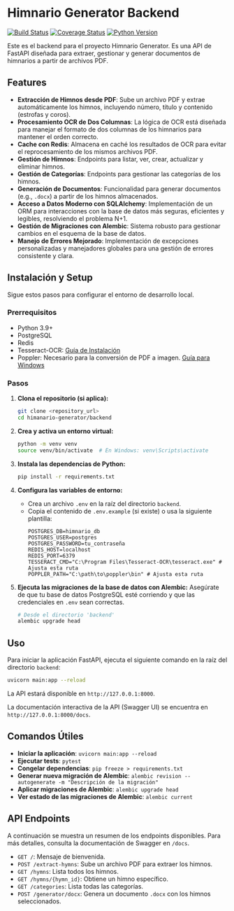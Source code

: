 # Himnario Generator Backend

[![Build Status](https://img.shields.io/travis/com/your_username/your_repository.svg)](https://travis-ci.com/your_username/your_repository)
[![Coverage Status](https://img.shields.io/coveralls/github/your_username/your_repository.svg)](https://coveralls.io/github/your_username/your_repository?branch=main)
[![Python Version](https://img.shields.io/badge/python-3.9+-blue.svg)](https://www.python.org/downloads/)

Este es el backend para el proyecto Himnario Generator. Es una API de FastAPI diseñada para extraer, gestionar y generar documentos de himnarios a partir de archivos PDF.

## Features

- **Extracción de Himnos desde PDF**: Sube un archivo PDF y extrae automáticamente los himnos, incluyendo número, título y contenido (estrofas y coros).
- **Procesamiento OCR de Dos Columnas**: La lógica de OCR está diseñada para manejar el formato de dos columnas de los himnarios para mantener el orden correcto.
- **Cache con Redis**: Almacena en caché los resultados de OCR para evitar el reprocesamiento de los mismos archivos PDF.
- **Gestión de Himnos**: Endpoints para listar, ver, crear, actualizar y eliminar himnos.
- **Gestión de Categorías**: Endpoints para gestionar las categorías de los himnos.
- **Generación de Documentos**: Funcionalidad para generar documentos (e.g., `.docx`) a partir de los himnos almacenados.
- **Acceso a Datos Moderno con SQLAlchemy**: Implementación de un ORM para interacciones con la base de datos más seguras, eficientes y legibles, resolviendo el problema N+1.
- **Gestión de Migraciones con Alembic**: Sistema robusto para gestionar cambios en el esquema de la base de datos.
- **Manejo de Errores Mejorado**: Implementación de excepciones personalizadas y manejadores globales para una gestión de errores consistente y clara.

## Instalación y Setup

Sigue estos pasos para configurar el entorno de desarrollo local.

### Prerrequisitos

- Python 3.9+
- PostgreSQL
- Redis
- Tesseract-OCR: [Guía de Instalación](https://tesseract-ocr.github.io/tessdoc/Installation.html)
- Poppler: Necesario para la conversión de PDF a imagen. [Guía para Windows](https://github.com/oschwartz10612/poppler-windows/releases/)

### Pasos

1.  **Clona el repositorio (si aplica):**
    ```bash
    git clone <repository_url>
    cd himanario-generator/backend
    ```

2.  **Crea y activa un entorno virtual:**
    ```bash
    python -m venv venv
    source venv/bin/activate  # En Windows: venv\Scripts\activate
    ```

3.  **Instala las dependencias de Python:**
    ```bash
    pip install -r requirements.txt
    ```

4.  **Configura las variables de entorno:**
    - Crea un archivo `.env` en la raíz del directorio `backend`.
    - Copia el contenido de `.env.example` (si existe) o usa la siguiente plantilla:
      ```
      POSTGRES_DB=himnario_db
      POSTGRES_USER=postgres
      POSTGRES_PASSWORD=tu_contraseña
      REDIS_HOST=localhost
      REDIS_PORT=6379
      TESSERACT_CMD="C:\Program Files\Tesseract-OCR\tesseract.exe" # Ajusta esta ruta
      POPPLER_PATH="C:\path\to\poppler\bin" # Ajusta esta ruta
      ```

5.  **Ejecuta las migraciones de la base de datos con Alembic:**
    Asegúrate de que tu base de datos PostgreSQL esté corriendo y que las credenciales en `.env` sean correctas.
    ```bash
    # Desde el directorio 'backend'
    alembic upgrade head
    ```

## Uso

Para iniciar la aplicación FastAPI, ejecuta el siguiente comando en la raíz del directorio `backend`:

```bash
uvicorn main:app --reload
```

La API estará disponible en `http://127.0.0.1:8000`.

La documentación interactiva de la API (Swagger UI) se encuentra en `http://127.0.0.1:8000/docs`.

## Comandos Útiles

- **Iniciar la aplicación**: `uvicorn main:app --reload`
- **Ejecutar tests**: `pytest`
- **Congelar dependencias**: `pip freeze > requirements.txt`
- **Generar nueva migración de Alembic**: `alembic revision --autogenerate -m "Descripción de la migración"`
- **Aplicar migraciones de Alembic**: `alembic upgrade head`
- **Ver estado de las migraciones de Alembic**: `alembic current`

## API Endpoints

A continuación se muestra un resumen de los endpoints disponibles. Para más detalles, consulta la documentación de Swagger en `/docs`.

- `GET /`: Mensaje de bienvenida.
- `POST /extract-hymns`: Sube un archivo PDF para extraer los himnos.
- `GET /hymns`: Lista todos los himnos.
- `GET /hymns/{hymn_id}`: Obtiene un himno específico.
- `GET /categories`: Lista todas las categorías.
- `POST /generator/docx`: Genera un documento `.docx` con los himnos seleccionados.